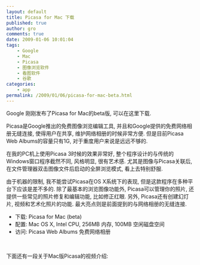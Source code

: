 ```yaml
---
layout: default
title: Picasa for Mac 下载
published: true
author: gro
comments: true
date: 2009-01-06 10:01:04
tags:
    - Google
    - Mac
    - Picasa
    - 图像浏览软件
    - 看图软件
    - 谷歌
categories:
    - app
permalink: /2009/01/06/picasa-for-mac-beta.html
---
```

Google 刚刚发布了Picasa for Mac的beta版, 可以在这里下载.

Picasa是Google推出的免费图像浏览编辑工具, 并且和Google提供的免费网络相册无缝连接, 使得用户在共享, 维护网络相册的时候非常方便. 但是目前Picasa Web Albums的容量只有1G, 对于重度用户来说是远远不够的.

在我的PC机上使用Picasa 3时候的效果非常好, 整个程序设计的与传统的Windows窗口程序截然不同, 风格明显, 很有艺术感. 尤其是图像与Picasa关联后, 在文件管理器双击图像文件后启动的全屏浏览模式, 看上去特别舒服.



由于机器的限制, 我不能尝试Picasa在OS X系统下的表现, 但是这款程序在多种平台下应该是差不多的. 除了最基本的浏览图像功能外, Picasa可以管理你的照片, 还提供一些常见的照片修复和编辑功能, 比如修正红眼. 另外, Picasa还有创建幻灯片, 视频和艺术化照片的功能. 最大亮点则是前面提到的与网络相册的无缝连接.

  * 下载: Picasa for Mac (beta)
  * 配置: Mac OS X, Intel CPU, 256MB 内存, 100MB 空闲磁盘空间
  * 访问: Picasa Web Albums 免费网络相册

&#160;

下面还有一段关于Mac版Picasa的视频介绍: